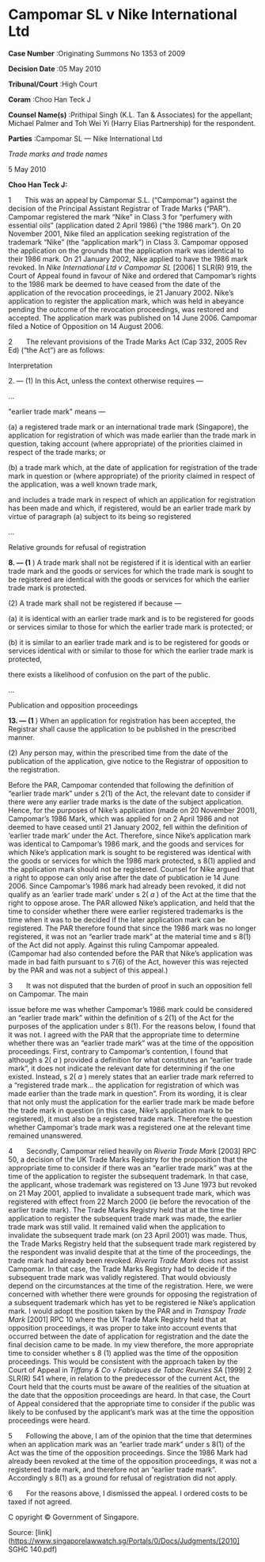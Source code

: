 # Campomar SL v Nike International Ltd 



**Case Number** :Originating Summons No 1353 of 2009 

**Decision Date** :05 May 2010 

**Tribunal/Court** :High Court 

**Coram** :Choo Han Teck J 

**Counsel Name(s)** :Prithipal Singh (K.L. Tan & Associates) for the appellant; Michael Palmer and Toh Wei Yi (Harry Elias Partnership) for the respondent. 

**Parties** :Campomar SL — Nike International Ltd 

_Trade marks and trade names_ 

5 May 2010 

**Choo Han Teck J:** 

1       This was an appeal by Campomar S.L. (“Campomar”) against the decision of the Principal Assistant Registrar of Trade Marks (“PAR”). Campomar registered the mark “Nike” in Class 3 for “perfumery with essential oils” (application dated 2 April 1986) (“the 1986 mark”). On 20 November 2001, Nike filed an application seeking registration of the trademark “Nike” (the “application mark”) in Class 3. Campomar opposed the application on the grounds that the application mark was identical to their 1986 mark. On 21 January 2002, Nike applied to have the 1986 mark revoked. In _Nike International Ltd v Campomar SL_ <span class="citation">[2006] 1 SLR(R) 919</span>, the Court of Appeal found in favour of Nike and ordered that Campomar’s rights to the 1986 mark be deemed to have ceased from the date of the application of the revocation proceedings, ie 21 January 2002. Nike’s application to register the application mark, which was held in abeyance pending the outcome of the revocation proceedings, was restored and accepted. The application mark was published on 14 June 2006. Campomar filed a Notice of Opposition on 14 August 2006. 

2       The relevant provisions of the Trade Marks Act (Cap 332, 2005 Rev Ed) (“the Act”) are as follows: 

 Interpretation 

2\. — (1) In this Act, unless the context otherwise requires — 

 ... 

 "earlier trade mark" means — 

 (a) a registered trade mark or an international trade mark (Singapore), the application for registration of which was made earlier than the trade mark in question, taking account (where appropriate) of the priorities claimed in respect of the trade marks; or 

 (b) a trade mark which, at the date of application for registration of the trade mark in question or (where appropriate) of the priority claimed in respect of the application, was a well known trade mark, 


 and includes a trade mark in respect of which an application for registration has been made and which, if registered, would be an earlier trade mark by virtue of paragraph (a) subject to its being so registered 

 ... 

 Relative grounds for refusal of registration 

**8. — (1** ) A trade mark shall not be registered if it is identical with an earlier trade mark and the goods or services for which the trade mark is sought to be registered are identical with the goods or services for which the earlier trade mark is protected. 

 (2) A trade mark shall not be registered if because — 

 (a) it is identical with an earlier trade mark and is to be registered for goods or services similar to those for which the earlier trade mark is protected; or 

 (b) it is similar to an earlier trade mark and is to be registered for goods or services identical with or similar to those for which the earlier trade mark is protected, 

 there exists a likelihood of confusion on the part of the public. 

 ... 

 Publication and opposition proceedings 

**13. — (1** ) When an application for registration has been accepted, the Registrar shall cause the application to be published in the prescribed manner. 

 (2) Any person may, within the prescribed time from the date of the publication of the application, give notice to the Registrar of opposition to the registration. 

Before the PAR, Campomar contended that following the definition of “earlier trade mark” under s 2(1) of the Act, the relevant date to consider if there were any earlier trade marks is the date of the subject application. Hence, for the purposes of Nike’s application (made on 20 November 2001), Campomar’s 1986 Mark, which was applied for on 2 April 1986 and not deemed to have ceased until 21 January 2002, fell within the definition of ‘earlier trade mark’ under the Act. Therefore, since Nike’s application mark was identical to Campomar’s 1986 mark, and the goods and services for which Nike’s application mark is sought to be registered was identical with the goods or services for which the 1986 mark protected, s 8(1) applied and the application mark should not be registered. Counsel for Nike argued that a right to oppose can only arise after the date of publication ie 14 June 2006. Since Campomar’s 1986 mark had already been revoked, it did not qualify as an ‘earlier trade mark’ under s 2( _a_ ) of the Act at the time that the right to oppose arose. The PAR allowed Nike’s application, and held that the time to consider whether there were earlier registered trademarks is the time when it was to be decided if the later application mark can be registered. The PAR therefore found that since the 1986 mark was no longer registered, it was not an “earlier trade mark” at the material time and s 8(1) of the Act did not apply. Against this ruling Campomar appealed. (Campomar had also contended before the PAR that Nike’s application was made in bad faith pursuant to s 7(6) of the Act, however this was rejected by the PAR and was not a subject of this appeal.) 

3       It was not disputed that the burden of proof in such an opposition fell on Campomar. The main 


issue before me was whether Campomar’s 1986 mark could be considered an “earlier trade mark” within the definition of s 2(1) of the Act for the purposes of the application under s 8(1). For the reasons below, I found that it was not. I agreed with the PAR that the appropriate time to determine whether there was an “earlier trade mark” was at the time of the opposition proceedings. First, contrary to Campomar’s contention, I found that although s 2( _a_ ) provided a definition for what constitutes an “earlier trade mark”, it does not indicate the relevant date for determining if the one existed. Instead, s 2( _a_ ) merely states that an earlier trade mark referred to a “registered trade mark... the application for registration of which was made earlier than the trade mark in question”. From its wording, it is clear that not only must the application for the earlier trade mark be made before the trade mark in question (in this case, Nike’s application mark to be registered), it must also be a registered trade mark. Therefore the question whether Campomar’s trade mark was a registered one at the relevant time remained unanswered. 

4       Secondly, Campomar relied heavily on _Riveria Trade Mark_ [2003] RPC 50, a decision of the UK Trade Marks Registry for the proposition that the appropriate time to consider if there was an “earlier trade mark” was at the time of the application to register the subsequent trademark. In that case, the applicant, whose trademark was registered on 13 June 1973 but revoked on 21 May 2001, applied to invalidate a subsequent trade mark, which was registered with effect from 22 March 2000 (ie before the revocation of the earlier trade mark). The Trade Marks Registry held that at the time the application to register the subsequent trade mark was made, the earlier trade mark was still valid. It remained valid when the application to invalidate the subsequent trade mark (on 23 April 2001) was made. Thus, the Trade Marks Registry held that the subsequent trade mark registered by the respondent was invalid despite that at the time of the proceedings, the trade mark had already been revoked. _Riveria Trade Mark_ does not assist Campomar. In that case, the Trade Marks Registry had to decide if the subsequent trade mark was validly registered. That would obviously depend on the circumstances at the time of the registration. Here, we were concerned with whether there were grounds for opposing the registration of a subsequent trademark which has yet to be registered ie Nike’s application mark. I would adopt the position taken by the PAR and in _Transpay Trade Mark_ [2001] RPC 10 where the UK Trade Mark Registry held that at opposition proceedings, it was proper to take into account events that occurred between the date of application for registration and the date the final decision came to be made. In my view therefore, the more appropriate time to consider whether s 8 (1) applied was the time of the opposition proceedings. This would be consistent with the approach taken by the Court of Appeal in _Tiffany & Co v Fabriques de Tabac Reunies SA_ <span class="citation">[1999] 2 SLR(R) 541</span> where, in relation to the predecessor of the current Act, the Court held that the courts must be aware of the realities of the situation at the date that the opposition proceedings are heard. In that case, the Court of Appeal considered that the appropriate time to consider if the public was likely to be confused by the applicant’s mark was at the time the opposition proceedings were heard. 

5       Following the above, I am of the opinion that the time that determines when an application mark was an “earlier trade mark” under s 8(1) of the Act was the time of the opposition proceedings. Since the 1986 Mark had already been revoked at the time of the opposition proceedings, it was not a registered trade mark, and therefore not an “earlier trade mark”. Accordingly s 8(1) as a ground for refusal of registration did not apply. 

6       For the reasons above, I dismissed the appeal. I ordered costs to be taxed if not agreed. 

 C opyright © Government of Singapore. 


Source: [link](https://www.singaporelawwatch.sg/Portals/0/Docs/Judgments/[2010] SGHC 140.pdf)
